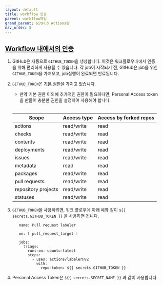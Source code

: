 ```yaml
---
layout: default
title: workflow 인증
parent: workflow파일
grand_parent: GitHub Actions란
nav_order: 8
---
```




## [Workflow 내에서의 인증](https://docs.github.com/en/enterprise-server@latest/actions/reference/authentication-in-a-workflow)

1. GitHub은 자동으로 `GITHUB_TOKEN`을 생성합니다. 이것은 워크플로우내에서 인증을 위해 편리하게 사용될 수 있습니다. 각 job이 시작되기 전, GitHub은 job을 위한 `GITHUB_TOKEN`을 가져오고, job실행이 완료되면 만료됩니다.

2. `GITHUB_TOKEN`은 [기본 권한](https://docs.github.com/en/enterprise-server@latest/actions/reference/authentication-in-a-workflow#permissions-for-the-github_token)을 가지고 있습니다.
   - 만약 기본 권한 이외에 추가적인 권한이 필요하다면, Personal Access token을 만들어 충분한 권한을 설정하여 사용해야 합니다.  
   
   <br/>
   
   Scope	| Access type	| Access by forked repos
   --|--|--
   actions | read/write |	read
   checks |	read/write |	read
   contents | read/write	| read
   deployments | read/write |	read
   issues |	read/write	| read
   metadata | read	| read
   packages	| read/write	| read
   pull requests	| read/write	| read
   repository projects	| read/write	| read
   statuses |	read/write	| read

3. `GITHUB_TOKEN`을 사용하려면, 워크 플로우에 아래 예와 같이 `${{ secrets.GITHUB_TOKEN }}` 을 사용하면 됩니다. 

   ```
      name: Pull request labeler

      on: [ pull_request_target ]

      jobs:
        triage:
          runs-on: ubuntu-latest
          steps:
            - uses: actions/labeler@v2
              with:
                repo-token: ${{ secrets.GITHUB_TOKEN }}
    ```
    
 4. Personal Access Token은 `${{ secrets.SECRET_NAME }}` 과 같이 사용합니다. 
